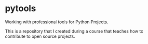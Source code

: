 # pytools
Working with professional tools for Python Projects.

This is a repository that I created during a course that teaches how to contribute to open source projects.
